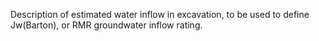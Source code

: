 Description of estimated water inflow in excavation, to be used to define Jw(Barton), or RMR groundwater inflow rating.

